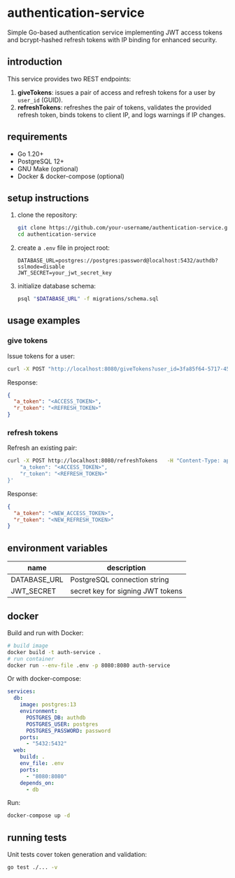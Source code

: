 # authentication-service

Simple Go-based authentication service implementing JWT access tokens and bcrypt-hashed refresh tokens with IP binding for enhanced security.

## introduction

This service provides two REST endpoints:

1. **giveTokens**: issues a pair of access and refresh tokens for a user by `user_id` (GUID).
2. **refreshTokens**: refreshes the pair of tokens, validates the provided refresh token, binds tokens to client IP, and logs warnings if IP changes.

## requirements

- Go 1.20+
- PostgreSQL 12+
- GNU Make (optional)
- Docker & docker-compose (optional)

## setup instructions

1. clone the repository:
   ```bash
   git clone https://github.com/your-username/authentication-service.git
   cd authentication-service
   ```
2. create a `.env` file in project root:
   ```dotenv
   DATABASE_URL=postgres://postgres:password@localhost:5432/authdb?sslmode=disable
   JWT_SECRET=your_jwt_secret_key
   ```
3. initialize database schema:
   ```bash
   psql "$DATABASE_URL" -f migrations/schema.sql
   ```

## usage examples

### give tokens

Issue tokens for a user:
```bash
curl -X POST "http://localhost:8080/giveTokens?user_id=3fa85f64-5717-4562-b3fc-2c963f66afa6"   -H "Content-Type: application/json"
```
Response:
```json
{
  "a_token": "<ACCESS_TOKEN>",
  "r_token": "<REFRESH_TOKEN>"
}
```

### refresh tokens

Refresh an existing pair:
```bash
curl -X POST http://localhost:8080/refreshTokens   -H "Content-Type: application/json"   -d '{
    "a_token": "<ACCESS_TOKEN>",
    "r_token": "<REFRESH_TOKEN>"
}'
```
Response:
```json
{
  "a_token": "<NEW_ACCESS_TOKEN>",
  "r_token": "<NEW_REFRESH_TOKEN>"
}
```

## environment variables

| name         | description                        |
|--------------|------------------------------------|
| DATABASE_URL | PostgreSQL connection string       |
| JWT_SECRET   | secret key for signing JWT tokens  |

## docker

Build and run with Docker:
```bash
# build image
docker build -t auth-service .
# run container
docker run --env-file .env -p 8080:8080 auth-service
```

Or with docker-compose:
```yaml
services:
  db:
    image: postgres:13
    environment:
      POSTGRES_DB: authdb
      POSTGRES_USER: postgres
      POSTGRES_PASSWORD: password
    ports:
      - "5432:5432"
  web:
    build: .
    env_file: .env
    ports:
      - "8080:8080"
    depends_on:
      - db
```

Run:
```bash
docker-compose up -d
```

## running tests

Unit tests cover token generation and validation:
```bash
go test ./... -v
```
